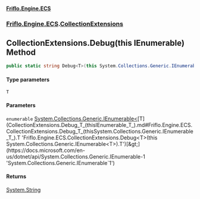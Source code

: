 #### [Friflo.Engine.ECS](index.md 'index')
### [Friflo.Engine.ECS](Friflo.Engine.ECS.md 'Friflo.Engine.ECS').[CollectionExtensions](CollectionExtensions.md 'Friflo.Engine.ECS.CollectionExtensions')

## CollectionExtensions.Debug<T>(this IEnumerable<T>) Method

```csharp
public static string Debug<T>(this System.Collections.Generic.IEnumerable<T> enumerable);
```
#### Type parameters

<a name='Friflo.Engine.ECS.CollectionExtensions.Debug_T_(thisSystem.Collections.Generic.IEnumerable_T_).T'></a>

`T`
#### Parameters

<a name='Friflo.Engine.ECS.CollectionExtensions.Debug_T_(thisSystem.Collections.Generic.IEnumerable_T_).enumerable'></a>

`enumerable` [System.Collections.Generic.IEnumerable&lt;](https://docs.microsoft.com/en-us/dotnet/api/System.Collections.Generic.IEnumerable-1 'System.Collections.Generic.IEnumerable`1')[T](CollectionExtensions.Debug_T_(thisIEnumerable_T_).md#Friflo.Engine.ECS.CollectionExtensions.Debug_T_(thisSystem.Collections.Generic.IEnumerable_T_).T 'Friflo.Engine.ECS.CollectionExtensions.Debug<T>(this System.Collections.Generic.IEnumerable<T>).T')[&gt;](https://docs.microsoft.com/en-us/dotnet/api/System.Collections.Generic.IEnumerable-1 'System.Collections.Generic.IEnumerable`1')

#### Returns
[System.String](https://docs.microsoft.com/en-us/dotnet/api/System.String 'System.String')